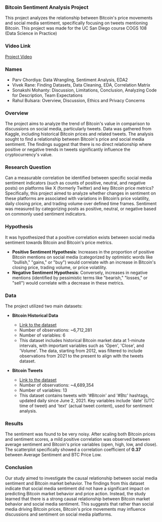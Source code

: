 ### Bitcoin Sentiment Analysis Project

This project analyzes the relationship between Bitcoin's price movements and social media sentiment, specifically focusing on tweets mentioning Bitcoin. This project was made for the UC San Diego course COGS 108 (Data Science in Practice)

### Video Link

[Project Video](https://www.google.com/search?q=https://youtu.be/jjbkAn3vpIs)

### Names

  * Parv Chordiya: Data Wrangling, Sentiment Analysis, EDA2
  * Vivek Rane: Finding Datasets, Data Cleaning, EDA, Correlation Matrix
  * Sonakshi Mohanty: Discussion, Limitations, Conclusion, Analyzing Code for Description, Team Expectations
  * Rahul Bulsara: Overview, Discussion, Ethics and Privacy Concerns

### Overview

The project aims to analyze the trend of Bitcoin's value in comparison to discussions on social media, particularly tweets. Data was gathered from Kaggle, including historical Bitcoin prices and related tweets. The analysis sought to find a relationship between Bitcoin's price and social media sentiment. The findings suggest that there is no direct relationship where positive or negative trends in tweets significantly influence the cryptocurrency's value.

### Research Question

Can a measurable correlation be identified between specific social media sentiment indicators (such as counts of positive, neutral, and negative posts) on platforms like X (formerly Twitter) and key Bitcoin price metrics? Specifically, this project aimed to analyze whether changes in sentiment on these platforms are associated with variations in Bitcoin’s price volatility, daily closing price, and trading volume over defined time frames. Sentiment was measured by categorizing posts as positive, neutral, or negative based on commonly used sentiment indicators.

### Hypothesis

It was hypothesized that a positive correlation exists between social media sentiment towards Bitcoin and Bitcoin's price metrics.

  * **Positive Sentiment Hypothesis**: Increases in the proportion of positive Bitcoin mentions on social media (categorized by optimistic words like "bullish," "gains," or "buy") would correlate with an increase in Bitcoin's closing price, trading volume, or price volatility.
  * **Negative Sentiment Hypothesis**: Conversely, increases in negative mentions (identified by pessimistic terms like "bearish," "losses," or "sell") would correlate with a decrease in these metrics.

### Data

The project utilized two main datasets:

  * **Bitcoin Historical Data**

      * [Link to the dataset](https://www.google.com/search?q=https://www.kaggle.com/datasets/mczielinski/bitcoin-historical-data/data%3Fselect%3Dbtcusd_1-min_data.csv)
      * Number of observations: \~6,712,281
      * Number of variables: 6
      * This dataset includes historical Bitcoin market data at 1-minute intervals, with important variables such as 'Open', 'Close', and 'Volume'. The data, starting from 2012, was filtered to include observations from 2021 to the present to align with the tweets dataset.

  * **Bitcoin Tweets**

      * [Link to the dataset](https://www.kaggle.com/datasets/kaushiksuresh147/bitcoin-tweets)
      * Number of observations: \~4,689,354
      * Number of variables: 13
      * This dataset contains tweets with '\#Bitcoin' and '\#Btc' hashtags, updated daily since June 2, 2021. Key variables include 'date' (UTC time of tweet) and 'text' (actual tweet content), used for sentiment analysis.

### Results

The sentiment was found to be very noisy. After scaling both Bitcoin prices and sentiment scores, a mild positive correlation was observed between average sentiment and Bitcoin's price variables (open, high, low, and close). The scatterplot specifically showed a correlation coefficient of **0.37** between Average Sentiment and BTC Price Low.

### Conclusion

Our study aimed to investigate the causal relationship between social media sentiment and Bitcoin market behavior. The findings from this dataset indicate that social media sentiment did not have a significant impact on predicting Bitcoin market behavior and price action. Instead, the study learned that there is a strong causal relationship between Bitcoin market behavior and social media sentiment. This suggests that rather than social media driving Bitcoin prices, Bitcoin's price movements may influence discussions and sentiment on social media platforms.
